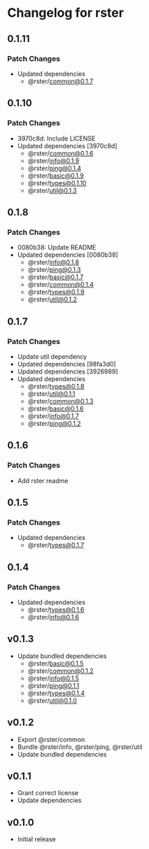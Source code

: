 # Changelog for rster

## 0.1.11

### Patch Changes

- Updated dependencies
  - @rster/common@0.1.7

## 0.1.10

### Patch Changes

- 3970c8d: Include LICENSE
- Updated dependencies [3970c8d]
  - @rster/common@0.1.6
  - @rster/info@0.1.9
  - @rster/ping@0.1.4
  - @rster/basic@0.1.9
  - @rster/types@0.1.10
  - @rster/util@0.1.3

## 0.1.8

### Patch Changes

- 0080b38: Update README
- Updated dependencies [0080b38]
  - @rster/info@0.1.8
  - @rster/ping@0.1.3
  - @rster/basic@0.1.7
  - @rster/common@0.1.4
  - @rster/types@0.1.9
  - @rster/util@0.1.2

## 0.1.7

### Patch Changes

- Update util dependency
- Updated dependencies [98fa3d0]
- Updated dependencies [3926989]
- Updated dependencies
  - @rster/types@0.1.8
  - @rster/util@0.1.1
  - @rster/common@0.1.3
  - @rster/basic@0.1.6
  - @rster/info@0.1.7
  - @rster/ping@0.1.2

## 0.1.6

### Patch Changes

- Add rster readme

## 0.1.5

### Patch Changes

- Updated dependencies
  - @rster/types@0.1.7

## 0.1.4

### Patch Changes

- Updated dependencies
  - @rster/types@0.1.6
  - @rster/info@0.1.6

## v0.1.3

- Update bundled dependencies
  - @rster/basic@0.1.5
  - @rster/common@0.1.2
  - @rster/info@0.1.5
  - @rster/ping@0.1.1
  - @rster/types@0.1.4
  - @rster/util@0.1.0

## v0.1.2

- Export @rster/common
- Bundle @rster/info, @rster/ping, @rster/util
- Update bundled dependencies

## v0.1.1

- Grant correct license
- Update dependencies

## v0.1.0

- Initial release
